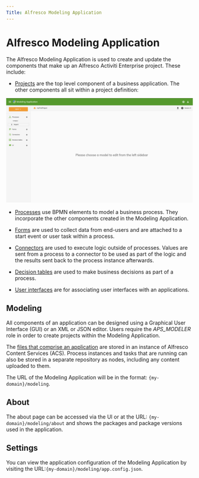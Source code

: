 ```yaml
---
Title: Alfresco Modeling Application
---
```


# Alfresco Modeling Application

The Alfresco Modeling Application is used to create and update the components that make up an Alfresco Activiti Enterprise project. These include: 

* [Projects](../modeling/modeling-projects.md) are the top level component of a business application. The other components all sit within a project definition:

![Modeling project view](../images/modeling-elements.png)

* [Processes](../modeling/modeling-processes/README.md) use BPMN elements to model a business process. They incorporate the other components created in the Modeling Application.

* [Forms](../modeling/modeling-forms/README.md) are used to collect data from end-users and are attached to a start event or user task within a process.

* [Connectors](../modeling/modeling-connectors/README.md) are used to execute logic outside of processes. Values are sent from a process to a connector to be used as part of the logic and the results sent back to the process instance afterwards.

* [Decision tables](../modeling/modeling-decisions.md) are used to make business decisions as part of a process. 

* [User interfaces](../modeling/modeling-interfaces.md) are for associating user interfaces with an applications. 

## Modeling
All components of an application can be designed using a Graphical User Interface (GUI) or an XML or JSON editor. Users require the *APS_MODELER* role in order to create projects within the Modeling Application. 

The [files that comprise an application](../modeling/modeling-files.md) are stored in an instance of Alfresco Content Services (ACS). Process instances and tasks that are running can also be stored in a separate repository as nodes, including any content uploaded to them.

The URL of the Modeling Application will be in the format: `{my-domain}/modeling`.

## About
The about page can be accessed via the UI or at the URL: `{my-domain}/modeling/about` and shows the packages and package versions used in the application. 

## Settings
You can view the application configuration of the Modeling Application by visiting the URL:`{my-domain}/modeling/app.config.json`.